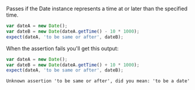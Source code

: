 Passes if the Date instance represents a time at or later than the specified time.

```js
var dateA = new Date();
var dateB = new Date(dateA.getTime() - 10 * 1000);
expect(dateA, 'to be same or after', dateB);
```

When the assertion fails you'll get this output:

```js
var dateA = new Date();
var dateB = new Date(dateA.getTime() + 10 * 1000);
expect(dateA, 'to be same or after', dateB);
```

```output
Unknown assertion 'to be same or after', did you mean: 'to be a date'
```
